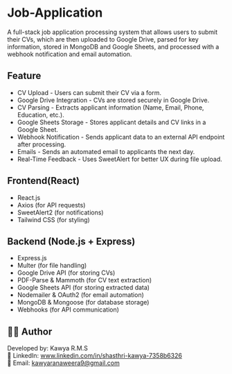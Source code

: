 # Job-Application
A full-stack job application processing system that allows users to submit their CVs, which are then uploaded to Google Drive, parsed for key information, stored in MongoDB and Google Sheets, and processed with a webhook notification and email automation.


## Feature
- CV Upload - Users can submit their CV via a form.
- Google Drive Integration - CVs are stored securely in Google Drive.
- CV Parsing - Extracts applicant information (Name, Email, Phone, Education, etc.).
- Google Sheets Storage - Stores applicant details and CV links in a Google Sheet.
- Webhook Notification - Sends applicant data to an external API endpoint after processing.
- Emails - Sends an automated email to applicants the next day.
- Real-Time Feedback - Uses SweetAlert for better UX during file upload.

## Frontend(React)
- React.js
- Axios (for API requests)
- SweetAlert2 (for notifications)
- Tailwind CSS (for styling)

## Backend (Node.js + Express)
- Express.js
- Multer (for file handling)
- Google Drive API (for storing CVs)
- PDF-Parse & Mammoth (for CV text extraction)
- Google Sheets API (for storing extracted data)
- Nodemailer & OAuth2 (for email automation)
- MongoDB & Mongoose (for database storage)
- Webhooks (for API communication)

## 👨‍💻 Author
Developed by: Kawya R.M.S <br>
💼 LinkedIn: www.linkedin.com/in/shasthri-kawya-7358b6326 <br>
📧 Email: kawyaranaweera9@gmail.com <br>
